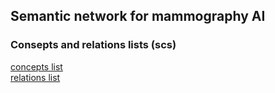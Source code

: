 ## Semantic network for mammography AI
### Consepts and relations lists (scs)
[concepts list](https://github.com/ondister/MammoAi/blob/develop/ScCode/scs/formalization%20scs/concept%20list.txt)</br>
[relations list](https://github.com/ondister/MammoAi/blob/develop/ScCode/scs/formalization%20scs/relation_list.txt)

